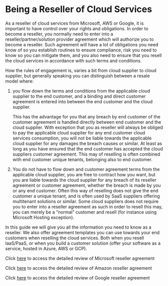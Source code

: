 # Being a Reseller of Cloud Services

As a reseller of cloud services from Microsoft, AWS or Google, it is important to have control over your rights and obligations. In order to become a reseller, you normally need to enter into a reseller/partner/solution provider agreement which will authorize you to become a reseller. Such agreement will have a lot of obligations you need know of so you establish routines to ensure compliance, risk you need to know so you can mitigate them, and you also need to ensure that you resell the cloud services in accordance with such terms and conditions.

How the rules of engagement is, varies a bit from cloud supplier to cloud supplier, but generally speaking you can distinguish between a resale model where:

1. you flow down the terms and conditions from the applicable cloud supplier to the end customer, and a binding and direct customer agreement is entered into between the end customer and the cloud supplier. 

   This has the advantage for you that any breach by end customer of the customer agreement is handled directly 
between end customer and the cloud supplier. With exception that you as reseller will always be obliged to pay the applicable cloud supplier for any end customer cloud services consumption, you will not be liable towards the applicable cloud supplier for any damages the breach causes or similar. At least as long as you have ensured that the end customer has accepted the cloud suppliers customer agreement. This may of reselling is often combined with end customer unique tenants, belonging also to end customer.

2.  You do not have to flow down and customer agreement terms from the applicable cloud supplier, you are free to contract how you want, but you are liable towards the cloud supplier for any breach of its reseller agreement or customer agreement, whether the breach is made by you or any end customer. Often this way of reselling does not give the end customer a unique tenant, and is often used by SaaS suppliers offering multitenant solutions or similar. Some cloud suppliers does not require you to enter into a reseller agreement as such in order to resell this may, you can merely be a “normal” customer and resell (for instance using Microsoft Hosting exception).

In this guide we will give you all the information you need to know as a reseller. We also offer agreement templates you can use towards your end customers when reselling the cloud services. Both when you resell IaaS/PaaS, or when you build a customer solution (offer your software as a service, hosted in Azure, AWS or GCP).

Click [here](https://vg.no "hurra") to access the detailed review of Microsoft reseller agreement

Click [here](https://vg.no) to access the detailed review of Amazon reseller agreement

Click [here](https://vg.no) to access the detailed review of Google reseller agreement
